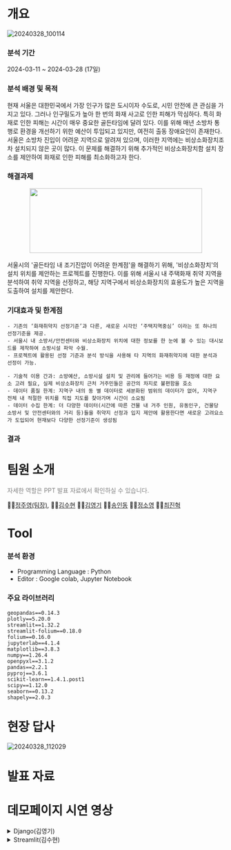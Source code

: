 # 개요
![20240328_100114](https://github.com/j2nhyeok/team_mini_project/assets/103464891/5a778afe-fd76-4ae1-82c9-4c970563add7)
### 분석 기간  </br>
2024-03-11 ~ 2024-03-28 (17일)
### 분석 배경 및 목적
현재 서울은 대한민국에서 가장 인구가 많은 도시이자 수도로, 시민 안전에 큰 관심을 가지고 있다. 그러나 인구밀도가 높아 한 번의 화재 사고로 인한 피해가 막심하다. 특히 화재로 인한 피해는 시간이 매우 중요한 골든타임에 달려 있다. 이를 위해 매년 소방차 통행로 환경을 개선하기 위한 예산이 투입되고 있지만, 여전히 출동 장애요인이 존재한다. 서울은 소방차 진입이 어려운 지역으로 알려져 있으며, 이러한 지역에는 비상소화장치조차 설치되지 않은 곳이 많다. 이 문제를 해결하기 위해 추가적인 비상소화장치함 설치 장소를 제안하여 화재로 인한 피해를 최소화하고자 한다.

### 해결과제 
<center>
<img src="https://github.com/j2nhyeok/Semi-project/assets/103464891/145e46e9-b8b7-4d95-976a-e4be9867a601" width="400" height="150"/></br>
</center></br>
서울시의 '골든타임 내 조기진압이 어려운 한계점'을 해결하기 위해, '비상소화장치'의 설치 위치를 제안하는 프로젝트를 진행한다. 이를 위해 서울시 내 주택화재 취약 지역을 분석하여 취약 지역을 선정하고, 해당 지역구에서 비상소화장치의 효용도가 높은 지역을 도출하여 설치를 제안한다.

### 기대효과 및 한계점
```
- 기존의 ‘화재취약지 선정기준’과 다른, 새로운 시각인 ‘주택지역중심’ 이라는 또 하나의 선정기준을 제공.
- 서울시 내 소방서/안전센터와 비상소화장치 위치에 대한 정보를 한 눈에 볼 수 있는 대시보드를 제작하여 소방시설 파악 수월.
- 프로젝트에 활용된 선정 기준과 분석 방식을 사용해 타 지역의 화재취약지에 대한 분석과 선정이 가능.

- 기술적 이용 간과: 소방예산, 소방시설 설치 및 관리에 들어가는 비용 등 재정에 대한 요소 고려 필요, 실제 비상소화장치 근처 거주민들은 공간의 차지로 불편함을 호소
- 데이터 품질 한계: 지역구 내의 동 별 데이터로 세분화된 범위의 데이터가 없어, 지역구 전체 내 적절한 위치를 직접 지도를 찾아가며 시간이 소요됨 
- 데이터 수집 한계: 더 다양한 데이터(시간에 따른 건물 내 거주 인원, 유동인구, 건물당 소방서 및 안전센터와의 거리 등)들을 취약지 선정과 입지 제안에 활용한다면 새로운 고려요소가 도입되어 현재보다 다양한 선정기준이 생성됨
```

### 결과

# 팀원 소개
<span style="color:#808080">자세한 역할은 PPT 발표 자료에서 확인하실 수 있습니다. </span>

🙋‍♀️[정주영(팀장)](https://github.com/Ju0s),
🙋‍♀️[김수현](https://github.com/suhyeon0325) 
🙋‍♀️[김영기](https://github.com/Y0un9Ki) 
🙋‍♀️[송인동](https://github.com/indongspace) 
🙋‍♀️[정소영](https://github.com/Jsoyoung) 
🙋‍♀️[최진혁](https://github.com/j2nhyeok)


# Tool
### 분석 환경 
- Programming Language : Python
- Editor : Google colab, Jupyter Notebook
### 주요 라이브러리

```
geopandas==0.14.3
plotly==5.20.0
streamlit==1.32.2
streamlit-folium==0.18.0
folium==0.16.0
jupyterlab==4.1.4
matplotlib==3.8.3
numpy==1.26.4
openpyxl==3.1.2
pandas==2.2.1
pyproj==3.6.1
scikit-learn==1.4.1.post1
scipy==1.12.0
seaborn==0.13.2
shapely==2.0.3
```

# 현장 답사
![20240328_112029](https://github.com/j2nhyeok/Semi-project/assets/103464891/daadf848-4468-4307-804f-20dde06e1cd4)


# 발표 자료
# 데모페이지 시연 영상

<details><summary> Django(김영기)
</summary>

*Write here!*
</details>

<details><summary> Streamlit(김수현)
</summary>

*Write here!*
</details>

